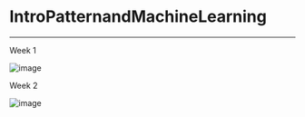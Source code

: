 # IntroPatternandMachineLearning
-----
Week 1

![image](https://user-images.githubusercontent.com/65078173/189542197-8253bcdd-b8cf-4de9-89d8-9781c7ef6a66.png)

Week 2

![image](https://user-images.githubusercontent.com/65078173/189542867-a5f7515c-344e-4955-96f5-80fad818a6b0.png)
